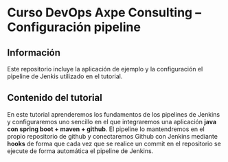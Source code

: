 # Curso DevOps Axpe Consulting – Configuración pipeline


## Información
Este repositorio incluye la aplicación de ejemplo y la configuración el pipeline de Jenkis utilizado en el tutorial.

## Contenido del tutorial

En este tutorial aprenderemos los fundamentos de los pipelines de Jenkins y configuraremos uno sencillo en el que integraremos una aplicación **java con spring boot + maven + github**. El pipeline lo mantendremos en el propio repositorio de github y conectaremos Github con Jenkins mediante **hooks** de forma que cada vez que se realice un commit en el repositorio se ejecute de forma automática el pipeline de Jenkins.
